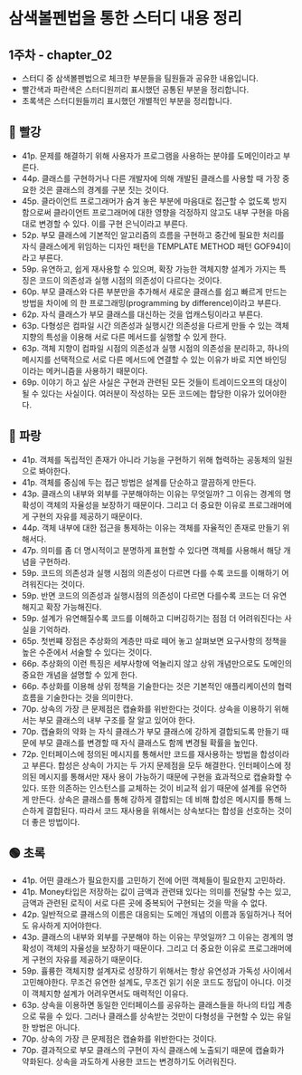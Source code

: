 # 삼색볼펜법을 통한 스터디 내용 정리

## 1주차 - chapter_02

+ 스터디 중 삼색볼펜법으로 체크한 부분들을 팀원들과 공유한 내용입니다.
+ 빨간색과 파란색은 스터디원끼리 표시했던 공통된 부분을 정리합니다.
+ 초록색은 스터디원들끼리 표시했던 개별적인 부분을 정리합니다.

## 🔴 빨강

+ 41p. 문제를 해결하기 위해 사용자가 프로그램을 사용하는 분야를 도메인이라고 부른다.
+ 44p. 클래스를 구현하거나 다른 개발자에 의해 개발된 클래스를 사용할 때 가장 중요한 것은 클래스의 경계를 구분 짓는 것이다.
+ 45p. 클라이언트 프로그래머가 숨겨 놓은 부분에 마음대로 접근할 수 없도록 방지함으로써 클라이언트 프로그래머에 대한 영향을 걱정하지 않고도 내부 구현을 마음대로 변경할 수 있다. 이를 구현 은닉이라고 부른다.
+ 52p. 부모 클래스에 기본적인 알고리즘의 흐름을 구현하고 중간에 필요한 처리를 자식 클래스에게 위임하는 디자인 패턴을 TEMPLATE METHOD 패턴 GOF94]이라고 부른다.
+ 59p. 유연하고, 쉽게 재사용할 수 있으며, 확장 가능한 객체지향 설계가 가지는 특징은 코드이 의존성과 실행 시점의 의존성이 다르다는 것이다.
+ 60p. 부모 클래스와 다른 부분만을 추가해서 새로운 클래스를 쉽고 빠르게 만드는 방법을 차이에 의 한 프로그래밍(programming by difference)이라고 부른다.
+ 62p. 자식 클래스가 부모 클래스를 대신하는 것을 업캐스팅이라고 부른다.
+ 63p. 다형성은 컴파일 시간 의존성과 실행시간 의존성을 다르게 만들 수 있는 객체지향의 특성을 이용해 서로 다른 메서드를 실행할 수 있게 한다.
+ 63p. 객체 지향이 컴파일 시점의 의존성과 실행 시점의 의존성을 분리하고, 하나의 메시지를 선택적으로 서로 다른 메서드에 연결할 수 있는 이유가 바로 지연 바인딩이라는 메커니즘을 사용하기 때문이다.
+ 69p. 이야기 하고 싶은 사실은 구현과 관련된 모든 것들이 트레이드오프의 대상이 될 수 있다는 사실이다. 여러분이 작성하는 모든 코드에는 합당한 이유가 있어야한다.

## 🔵 파랑 

+ 41p. 객체를 독립적인 존재가 아니라 기능을 구현하기 위해 협력하는 공동체의 일원으로 봐야한다.
+ 41p. 객체를 중심에 두는 접근 방법은 설계를 단순하고 깔끔하게 만든다.
+ 43p. 클래스의 내부와 외부를 구분해야하는 이유는 무엇일까? 그 이유는 경계의 명확성이 객체의 자율성을 보장하기 때문이다. 그리고 더 중요한 이유로 프로그래머에게 구현의 자유를 제공하기 때문이다.
+ 44p. 객체 내부에 대한 접근을 통제하는 이유는 객체를 자율적인 존재로 만들기 위해서다.
+ 47p. 의미를 좀 더 명시적이고 분명하게 표현할 수 있다면 객체를 사용해서 해당 개념을 구현하라. 
+ 59p. 코드의 의존성과 실행 시점의 의존성이 다르면 다를 수록 코드를 이해하기 어려워진다는 것이다.
+ 59p. 반면 코드의 의존성과 실행시점의 의존성이 다르면 다를수록 코드는 더 유연해지고 확장 가능해진다.
+ 59p. 설계가 유연해질수록 코드를 이해하고 디버깅하기는 점점 더 어려워진다는 사실을 기억하라.
+ 65p. 첫번쨰 장점은 추상화의 계층만 따로 떼어 놓고 살펴보면 요구사항의 정책을 높은 수준에서 서술할 수 있다는 것이다.
+ 66p. 추상화의 이런 특징은 세부사항에 억눌리지 않고 상위 개념만으로도 도메인의 중요한 개념을 설명할 수 있게 한다.
+ 66p. 추상화를 이용해 상위 정책을 기술한다는 것은 기본적인 애플리케이션의 협력 흐름을 기술한다는 것을 의미한다.
+ 70p. 상속의 가장 큰 문제점은 캡슐화를 위반한다는 것이다. 상속을 이용하기 위해서는 부모 클래스의 내부 구조를 잘 알고 있어야 한다.
+ 70p. 캡슐화의 약화 는 자식 클래스가 부모 클래스에 강하게 결합되도록 만들기 때문에 부모 클래스를 변경할 때 자식 클래스도 함께 변경될 확률을 높인다.
+ 72p. 인터페이스에 정의된 메시지를 통해서만 코드를 재사용하는 방법을 합성이라고 부른다. 합성은 상속이 가지는 두 가지 문제점을 모두 해결한다. 인터페이스에 정의된 메시지를 통해서만 재사
  용이 가능하기 때문에 구현을 효과적으로 캡슐화할 수 있다. 또한 의존하는 인스턴스를 교체하는 것이
  비교적 쉽기 때문에 설계를 유연하게 만든다. 상속은 클래스를 통해 강하게 결합되는 데 비해 합성은
  메시지를 통해 느슨하게 결합된다. 따라서 코드 재사용을 위해서는 상속보다는 합성을 선호하는 것이
  더 좋은 방법이다.

## 🟢 초록 

+ 41p. 어떤 클래스가 필요한지를 고민하기 전에 어떤 객체들이 필요한지 고민하라.
+ 41p. Money타입은 저장하는 값이 금액과 관련돼 있다는 의미를 전달할 수는 있고, 금액과 관련된 로직이 서로 다른 곳에 중복되어 구현되는 것을 막을 수 없다.
+ 42p. 일반적으로 클래스의 이름은 대응되는 도메인 개념의 이름과 동일하거나 적어도 유사하게 지어야한다.
+ 43p. 클래스의 내부와 외부를 구분해야 하는 이유는 무엇일까? 그 이유는 경계의 명확성이 객체의 자율성을 보장하기 때문이다. 그리고 더 중요한 이유로 프로그래머에게 구현의 자유를 제공하기 때문이다.
+ 59p. 휼륭한 객체지향 설계자로 성장하기 위해서는 항상 유연성과 가독성 사이에서 고민해야한다. 무조건 유연한 설계도, 무조건 읽기 쉬운 코드도 정답이 아니다. 이것이 객체지향 설계가 어려우면서도 매력적인 이유다.
+ 63p. 상속을 이용하면 동일한 인터페이스를 공유하는 클래스들을 하나의 타입 계층으로 묶을 수 있다. 그러나 클래스를 상속받는 것만이 다형성을 구현할 수 있는 유일한 방법은 아니다.
+ 70p. 상속의 가장 큰 문제점은 캡슐화를 위반한다는 것이다.
+ 70p. 결과적으로 부모 클래스의 구현이 자식 클래스에 노출되기 때문에 캡슐화가 약화된다. 상속을 과도하게 사용한 코드는 변경하기도 어려워진다.
